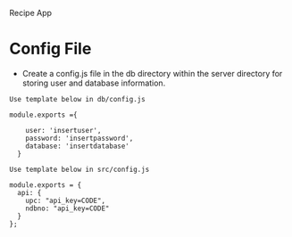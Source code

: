 Recipe App

# Config File

* Create a config.js file in the db directory within the server directory for storing user and database information.

```JS
Use template below in db/config.js

module.exports ={

    user: 'insertuser',
    password: 'insertpassword',
    database: 'insertdatabase'
  }
```

```JS
Use template below in src/config.js

module.exports = {
  api: {
    upc: "api_key=CODE",
    ndbno: "api_key=CODE"
  }
};
```
